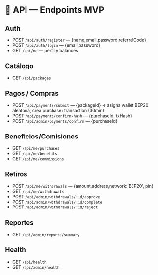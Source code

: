 # 🔌 API — Endpoints MVP

## Auth
- POST `/api/auth/register` — {name,email,password,referralCode}
- POST `/api/auth/login` — {email,password}
- GET  `/api/me` — perfil y balances

## Catálogo
- GET `/api/packages`

## Pagos / Compras
- POST `/api/payments/submit` — {packageId} → asigna wallet BEP20 aleatoria, crea purchase+transaction (30min)
- POST `/api/payments/confirm-hash` — {purchaseId, txHash}
- POST `/api/admin/payments/confirm` — {purchaseId}

## Beneficios/Comisiones
- GET `/api/me/purchases`
- GET `/api/me/benefits`
- GET `/api/me/commissions`

## Retiros
- POST `/api/me/withdrawals` — {amount,address,network:'BEP20', pin}
- GET `/api/me/withdrawals`
- POST `/api/admin/withdrawals/:id/approve`
- POST `/api/admin/withdrawals/:id/complete`
- POST `/api/admin/withdrawals/:id/reject`

## Reportes
- GET `/api/admin/reports/summary`

## Health
- GET `/api/health`
- GET `/api/admin/health`
